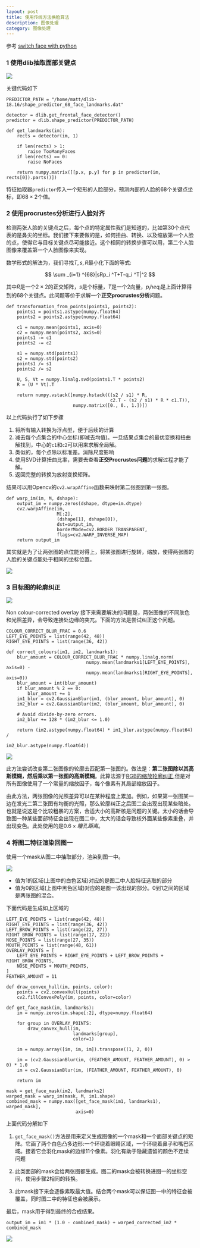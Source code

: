```yaml
---
layout: post
title: 使用传统方法换脸算法
description: 图像处理
category: 图像处理
---
```


参考 [switch face with python](https://matthewearl.github.io/2015/07/28/switching-eds-with-python/)

### 1 使用dlib抽取面部关键点

![](/images/blog/cv_switch_face_1.png)

关键代码如下
```
PREDICTOR_PATH = "/home/matt/dlib-18.16/shape_predictor_68_face_landmarks.dat"

detector = dlib.get_frontal_face_detector()
predictor = dlib.shape_predictor(PREDICTOR_PATH)

def get_landmarks(im):
    rects = detector(im, 1)
    
    if len(rects) > 1:
        raise TooManyFaces
    if len(rects) == 0:
        raise NoFaces

    return numpy.matrix([[p.x, p.y] for p in predictor(im, rects[0]).parts()])
```

特征抽取器`predictor`传入一个矩形的人脸部分，预测内部的人脸的68个关键点坐标，即$68\times 2$个值。

### 2 使用procrustes分析进行人脸对齐

检测两张人脸的关键点之后，每个点的特定属性我们是知道的，比如第30个点代表的是鼻尖的坐标。我们接下来要做的是，如何扭曲、转换、以及缩放第一个人脸的点，使得它与目标关键点尽可能接近。这个相同的转换步骤可以用，第二个人脸图像来覆盖第一个人脸图像来实现。

数学形式的解法为，我们寻找$T,s,R$最小化下面的等式:

$$
\sum _{i=1} ^{68}|sRp_i ^T+T-q_i ^T|^2
$$

其中$R$是一个$2\times 2$的正交矩阵，$s$是个标量，$T$是一个2向量，$p_ihe q_i$是上面计算得到的68个关键点。此问题等价于求解一个**正交procrustes分析**问题。

```
def transformation_from_points(points1, points2):
    points1 = points1.astype(numpy.float64)
    points2 = points2.astype(numpy.float64)

    c1 = numpy.mean(points1, axis=0)
    c2 = numpy.mean(points2, axis=0)
    points1 -= c1
    points2 -= c2

    s1 = numpy.std(points1)
    s2 = numpy.std(points2)
    points1 /= s1
    points2 /= s2

    U, S, Vt = numpy.linalg.svd(points1.T * points2)
    R = (U * Vt).T

    return numpy.vstack([numpy.hstack(((s2 / s1) * R,
                                       c2.T - (s2 / s1) * R * c1.T)),
                         numpy.matrix([0., 0., 1.])])
```

以上代码执行了如下步骤

1. 将所有输入转换为浮点型，便于后续的计算
2. 减去每个点集合的中心坐标(即减去均值)。一旦结果点集合的最优变换和扭曲解找到，中心的`c1`和`c2`可以用来求解全局解。
3. 类似的，每个点除以标准差。消除尺度影响
4. 使用SVD计算扭曲比率，需要去查看**正交Procrustes问题**的求解过程才能了解。
5. 返回完整的转换为放射变换矩阵。

结果可以用Opencv的`cv2.wrapAffine`函数来映射第二张图到第一张图。

```
def warp_im(im, M, dshape):
    output_im = numpy.zeros(dshape, dtype=im.dtype)
    cv2.warpAffine(im,
                   M[:2],
                   (dshape[1], dshape[0]),
                   dst=output_im,
                   borderMode=cv2.BORDER_TRANSPARENT,
                   flags=cv2.WARP_INVERSE_MAP)
    return output_im
```
其实就是为了让两张图的点位能对得上，将某张图进行旋转，缩放，使得两张图的人脸的关键点能处于相同的坐标位置。

![](/images/blog/cv_switch_face_2.gif)

### 3 目标图的轮廓纠正

![](/images/blog/cv_switch_face_3.png)

Non colour-corrected overlay
接下来需要解决的问题是，两张图像的不同肤色和光照差异，会导致连接处边缘的突兀。下面的方法是尝试纠正这个问题。

```
COLOUR_CORRECT_BLUR_FRAC = 0.6
LEFT_EYE_POINTS = list(range(42, 48))
RIGHT_EYE_POINTS = list(range(36, 42))

def correct_colours(im1, im2, landmarks1):
    blur_amount = COLOUR_CORRECT_BLUR_FRAC * numpy.linalg.norm(
                              numpy.mean(landmarks1[LEFT_EYE_POINTS], axis=0) -
                              numpy.mean(landmarks1[RIGHT_EYE_POINTS], axis=0))
    blur_amount = int(blur_amount)
    if blur_amount % 2 == 0:
        blur_amount += 1
    im1_blur = cv2.GaussianBlur(im1, (blur_amount, blur_amount), 0)
    im2_blur = cv2.GaussianBlur(im2, (blur_amount, blur_amount), 0)

    # Avoid divide-by-zero errors.
    im2_blur += 128 * (im2_blur <= 1.0)

    return (im2.astype(numpy.float64) * im1_blur.astype(numpy.float64) /
                                                im2_blur.astype(numpy.float64))
```

![](/images/blog/cv_switch_face_4.png)

此方法尝试改变第二张图像的轮廓去匹配第一张图的。做法是：**第二张图除以其高斯模糊，然后乘以第一张图的高斯模糊**。此算法源于[RGB的缩放轮廓纠正](https://en.wikipedia.org/wiki/Color_balance#Scaling_monitor_R.2C_G.2C_and_B),但是对所有图像使用了一个常量的缩放因子，每个像素有其局部缩放因子。

由此方法，两张图像的光照差异可以在某种程度上累加。例如，如果第一张图某一边在发光二第二张图有均衡的光照，那么轮廓纠正之后图二会出现出现某些暗处。也就是说这是个比较粗暴的方案，合适大小的高斯核是问题的关键。太小的话会导致图一种某些面部特征会出现在图二中，太大的话会导致核外面某些像素重叠，并出现变色。此处使用的是$0.6\times 瞳孔距离$。

### 4 将图二特征渲染回图一

使用一个mask从图二中抽取部分，渲染到图一中。

![](/images/blog/cv_switch_face_5.png)

+ 值为1的区域(上图中的白色区域)对应的是图二中人脸特征选取的部分
+ 值为0的区域(上图中黑色区域)对应的是图一该出现的部分。0到1之间的区域是两张图的混合。

下面代码是生成如上区域的

```
LEFT_EYE_POINTS = list(range(42, 48))
RIGHT_EYE_POINTS = list(range(36, 42))
LEFT_BROW_POINTS = list(range(22, 27))
RIGHT_BROW_POINTS = list(range(17, 22))
NOSE_POINTS = list(range(27, 35))
MOUTH_POINTS = list(range(48, 61))
OVERLAY_POINTS = [
    LEFT_EYE_POINTS + RIGHT_EYE_POINTS + LEFT_BROW_POINTS + RIGHT_BROW_POINTS,
    NOSE_POINTS + MOUTH_POINTS,
]
FEATHER_AMOUNT = 11

def draw_convex_hull(im, points, color):
    points = cv2.convexHull(points)
    cv2.fillConvexPoly(im, points, color=color)

def get_face_mask(im, landmarks):
    im = numpy.zeros(im.shape[:2], dtype=numpy.float64)

    for group in OVERLAY_POINTS:
        draw_convex_hull(im,
                         landmarks[group],
                         color=1)

    im = numpy.array([im, im, im]).transpose((1, 2, 0))

    im = (cv2.GaussianBlur(im, (FEATHER_AMOUNT, FEATHER_AMOUNT), 0) > 0) * 1.0
    im = cv2.GaussianBlur(im, (FEATHER_AMOUNT, FEATHER_AMOUNT), 0)

    return im

mask = get_face_mask(im2, landmarks2)
warped_mask = warp_im(mask, M, im1.shape)
combined_mask = numpy.max([get_face_mask(im1, landmarks1), warped_mask],
                          axis=0)
```

上面代码分解如下

1. `get_face_mask()`方法是用来定义生成图像的一个mask和一个面部关键点的矩阵。它画了两个白色凸多边形:一个环绕着眼睛区域，一个环绕着鼻子和嘴巴区域。接着它会羽化mask的边缘11个像素。羽化有助于隐藏遗留的颜色不连续问题

2. 此类面部的mask会给两张图都生成。图二的mask会被转换进图一的坐标空间，使用步骤2相同的转换。
3. 此mask接下来会逐像素取最大值。结合两个mask可以保证图一中的特征会被覆盖，同时图二中的特征也会被展示。

最后，mask用于得到最终的合成结果。

```
output_im = im1 * (1.0 - combined_mask) + warped_corrected_im2 * combined_mask
```

![](/images/blog/cv_switch_face_6.png)
